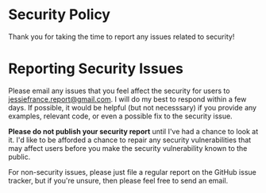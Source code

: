 # Security Policy

Thank you for taking the time to report any issues related to security!

# Reporting Security Issues

Please email any issues that you feel affect the security for users to jessiefrance.report@gmail.com. I will do my best to respond within a few days. If possible, it would be helpful (but not necesssary) if you provide any examples, relevant code, or even a possible fix to the security issue.

**Please do not publish your security report** until I've had a chance to look at it. I'd like to be afforded a chance to repair any security vulnerabilities that may affect users before you make the security vulnerability known to the public.

For non-security issues, please just file a regular report on the GitHub issue tracker, but if you're unsure, then please feel free to send an email.
